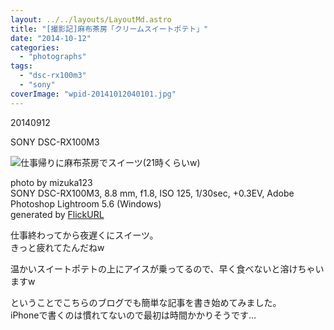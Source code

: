 ```yaml
---
layout: ../../layouts/LayoutMd.astro
title: "[撮影記]麻布茶房「クリームスイートポテト」"
date: "2014-10-12"
categories: 
  - "photographs"
tags: 
  - "dsc-rx100m3"
  - "sony"
coverImage: "wpid-20141012040101.jpg"
---
```


20140912

SONY DSC-RX100M3

![仕事帰りに麻布茶房でスイーツ(21時くらいw)](/archive/images/15219978202_278f05c3cc_b.jpg)
 
photo by mizuka123  
SONY DSC-RX100M3, 8.8 mm, f1.8, ISO 125, 1/30sec, +0.3EV, Adobe Photoshop Lightroom 5.6 (Windows)  
generated by [FlickURL](https://itunes.apple.com/jp/app/flickurl/id817330241?mt=8)

仕事終わってから夜遅くにスイーツ。  
きっと疲れてたんだねw

温かいスイートポテトの上にアイスが乗ってるので、早く食べないと溶けちゃいますw

ということでこちらのブログでも簡単な記事を書き始めてみました。  
iPhoneで書くのは慣れてないので最初は時間かかりそうです…
